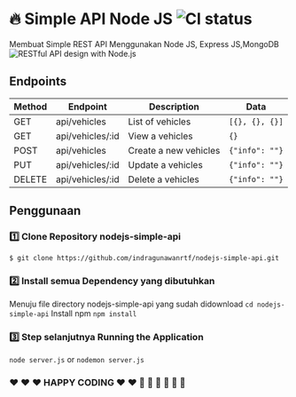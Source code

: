 # :fire: Simple API Node JS ![CI status](https://img.shields.io/badge/build-passing-brightgreen.svg)

Membuat Simple REST API Menggunakan Node JS, Express JS,MongoDB
![RESTful API design with Node.js](https://cdn-images-1.medium.com/max/2000/1*jjYC9tuf4C3HkHCP5PcKTA.jpeg "RESTful API design with Node.js")

## Endpoints
| Method  | Endpoint          | Description                 | Data                  |
|---------|-------------------|-----------------------------|-----------------------|
| GET     | api/vehicles      | List of vehicles            | `[{}, {}, {}]`        |
| GET     | api/vehicles/:id  | View a vehicles             | `{}`                  |
| POST    | api/vehicles      | Create a new vehicles       | `{"info": ""}`        |
| PUT     | api/vehicles/:id  | Update a vehicles           | `{"info": ""}`        |
| DELETE  | api/vehicles/:id  | Delete a vehicles           | `{"info": ""}`        |

## Penggunaan

### :one: Clone Repository nodejs-simple-api
`$ git clone https://github.com/indragunawanrtf/nodejs-simple-api.git`

### :two: Install semua Dependency yang dibutuhkan
Menuju file directory nodejs-simple-api yang sudah didownload
`cd nodejs-simple-api`
Install npm
`npm install`

### :three: Step selanjutnya Running the Application
`node server.js` or
`nodemon server.js`

### :heart: :heart: :heart: HAPPY CODING :heart: :heart: :rocket: :rocket: :rocket: :muscle: :muscle: :muscle: 
